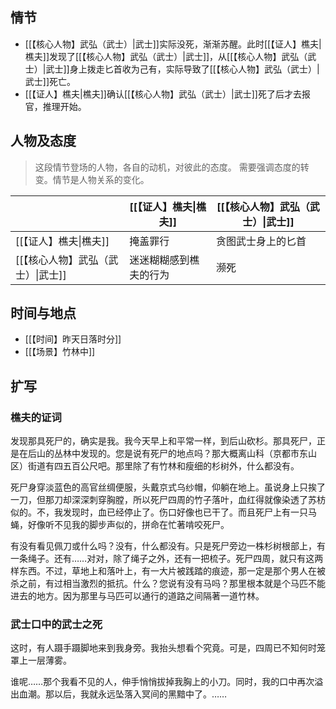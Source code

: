 ## 情节

- [[【核心人物】武弘（武士）|武士]]实际没死，渐渐苏醒。此时[[【证人】樵夫|樵夫]]发现了[[【核心人物】武弘（武士）|武士]]，从[[【核心人物】武弘（武士）|武士]]身上拨走匕首收为己有，实际导致了[[【核心人物】武弘（武士）|武士]]死亡。
- [[【证人】樵夫|樵夫]]确认[[【核心人物】武弘（武士）|武士]]死了后才去报官，推理开始。

## 人物及态度

> 这段情节登场的人物，各自的动机，对彼此的态度。
> 需要强调态度的转变。情节是人物关系的变化。

|                      | [[【证人】樵夫\|樵夫]] | [[【核心人物】武弘（武士）\|武士]] |
| -------------------- | -------------- | -------------------- |
| [[【证人】樵夫\|樵夫]]       | 掩盖罪行           | 贪图武士身上的匕首            |
| [[【核心人物】武弘（武士）\|武士]] | 迷迷糊糊感到樵夫的行为    | 濒死                   |

## 时间与地点

- [[【时间】昨天日落时分]]
- [[【场景】竹林中]]

## 扩写

### 樵夫的证词

发现那具死尸的，确实是我。我今天早上和平常一样，到后山砍杉。那具死尸，正是在后山的丛林中发现的。您是说有死尸的地点吗？那大概离山科（京都市东山区）街道有四五百公尺吧。那里除了有竹林和瘦细的杉树外，什么都没有。

死尸身穿淡蓝色的高官丝绸便服，头戴京式乌纱帽，仰躺在地上。虽说身上只挨了一刀，但那刀却深深刺穿胸膛，所以死尸四周的竹子落叶，血红得就像染透了苏枋似的。不，我发现时，血已经停止了。伤口好像也已干了。而且死尸上有一只马蝇，好像听不见我的脚步声似的，拼命在忙著啃咬死尸。

有没有看见佩刀或什么吗？没有，什么都没有。只是死尸旁边一株杉树根部上，有一条绳子。还有……对对，除了绳子之外，还有一把梳子。死尸四周，就只有这两样东西。不过，草地上和落叶上，有一大片被践踏的痕迹，那一定是那个男人在被杀之前，有过相当激烈的抵抗。什么？您说有没有马吗？那里根本就是个马匹不能进去的地方。因为那里与马匹可以通行的道路之间隔著一道竹林。

### 武士口中的武士之死

这时，有人蹑手蹑脚地来到我身旁。我抬头想看个究竟。可是，四周已不知何时笼罩上一层薄雾。

谁呢……那个我看不见的人，伸手悄悄拔掉我胸上的小刀。同时，我的口中再次溢出血潮。那以后，我就永远坠落入冥间的黑黯中了。……
